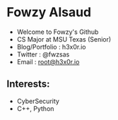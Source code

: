 # Fowzy Alsaud
-   Welcome to Fowzy's Github
-   CS Major at MSU Texas (Senior)
-   Blog/Portfolio  : h3x0r.io
-   Twitter :    @fwzsas
-   Email   :   root@h3x0r.io
## Interests:
-   CyberSecurity
-   C++, Python